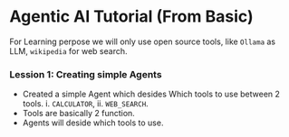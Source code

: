 # Agentic AI Tutorial (From Basic)

For Learning perpose we will only use open source tools, like `Ollama` as LLM, `wikipedia` for web search.

### Lession 1: Creating simple Agents
- Created a simple Agent which desides Which tools to use between 2 tools. i. `CALCULATOR`, ii. `WEB_SEARCH`.
- Tools are basically 2 function.
- Agents will deside which tools to use.